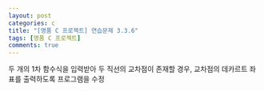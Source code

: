 ```yaml
---
layout: post
categories: c
title: "[명품 C 프로젝트] 연습문제 3.3.6"
tags: [명품 C 프로젝트]
comments: true
---
```


두 개의 1차 함수식을 입력받아 두 직선의 교차점이 존재할 경우, 교차점의 데카르트 좌표를 출력하도록 프로그램을 수정

<script src="https://gist.github.com/Junhyeon2/903a3e492c5c9da756c80592117eab67.js"></script>

